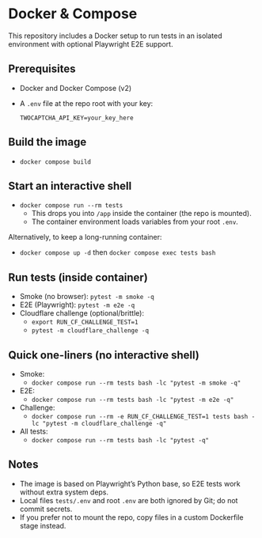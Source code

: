 # Docker & Compose

This repository includes a Docker setup to run tests in an isolated environment with optional Playwright E2E support.

## Prerequisites
- Docker and Docker Compose (v2)
- A `.env` file at the repo root with your key:
  
  `TWOCAPTCHA_API_KEY=your_key_here`

## Build the image
- `docker compose build`

## Start an interactive shell
- `docker compose run --rm tests`
  - This drops you into `/app` inside the container (the repo is mounted).
  - The container environment loads variables from your root `.env`.

Alternatively, to keep a long-running container:
- `docker compose up -d` then `docker compose exec tests bash`

## Run tests (inside container)
- Smoke (no browser): `pytest -m smoke -q`
- E2E (Playwright): `pytest -m e2e -q`
- Cloudflare challenge (optional/brittle):
  - `export RUN_CF_CHALLENGE_TEST=1`
  - `pytest -m cloudflare_challenge -q`

## Quick one-liners (no interactive shell)
- Smoke:
  - `docker compose run --rm tests bash -lc "pytest -m smoke -q"`
- E2E:
  - `docker compose run --rm tests bash -lc "pytest -m e2e -q"`
- Challenge:
  - `docker compose run --rm -e RUN_CF_CHALLENGE_TEST=1 tests bash -lc "pytest -m cloudflare_challenge -q"`
- All tests:
  - `docker compose run --rm tests bash -lc "pytest -q"`

## Notes
- The image is based on Playwright’s Python base, so E2E tests work without extra system deps.
- Local files `tests/.env` and root `.env` are both ignored by Git; do not commit secrets.
- If you prefer not to mount the repo, copy files in a custom Dockerfile stage instead.
